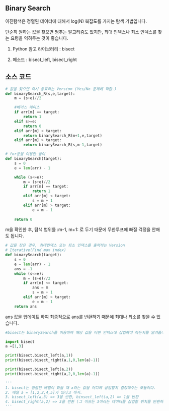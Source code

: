## Binary Search

 이진탐색은 정렬된 데이터에 대해서 log(N) 복잡도를 가지는 탐색 기법입니다.

 단순히 원하는 값을 찾으면 멈추는 알고리즘도 있지만, 최대 인덱스나 최소 인덱스를 찾는 요령을 익혀두는 것이 좋습니다.
 
 1. Python 참고 라이브러리 : bisect

 2. 메소드 : bisect_left, bisect_right

## 소스 코드

```python
# 값을 찾으면 즉시 종료하는 Version (Yes/No 문제에 적합.)
def binarySearch_R(s,e,target):
    m = (s+e)//2

    #베이스 케이스
    if arr[m] == target:
        return 1
    elif s>=e:
        return 0
    elif arr[m] < target:
        return binarySearch_R(m+1,e,target)
    elif arr[m] > target:
        return binarySearch_R(s,m-1,target)

# for문을 이용한 풀이
def binarySearch(target):
    s = 0
    e = len(arr) - 1

    while (s<=e):
        m = (s+e)//2
        if arr[m] == target:
            return 1
        elif arr[m] < target:
            s = m + 1
        elif arr[m] > target:
            e = m - 1
    
    return 0
```

m을 확인한 후, 탐색 범위를 :m-1, m+1: 로 두기 때문에 무한루프에 빠질 걱정을 안해도 됩니다.

```python
# 값을 찾은 경우, 최대인덱스 또는 최소 인덱스를 출력하는 Version
# Iterative(Find max index)
def binarySearch(target):
    s = 0
    e = len(arr) - 1
    ans = -1
    while (s<=e):
        m = (s+e)//2
        if arr[m] <= target:
            ans = m
            s = m + 1
        elif arr[m] > target:
            e = m - 1
    return ans
```

ans 값을 업데이트 하여 최종적으로 ans를 반환하기 때문에 최대나 최소를 찾을 수 있습니다.

```python
#bisect는 binarySearch를 이용하여 해당 값을 어떤 인덱스에 삽입해야 하는지를 알려줍니다.

import bisect
a =[1,3]

print(bisect.bisect_left(a,1))
print(bisect.bisect_right(a,1,0,len(a)-1))

print(bisect.bisect_left(a,2))
print(bisect.bisect_right(a,2,0,len(a)-1))

'''
1. bisect는 정렬된 배열이 있을 때 x라는 값을 어디에 삽입할지 결정해주는 모듈이다.
2. 배열 a = [1,2,2,4,5]가 있다고 하자.
3. bisect_left(a,3) => 3을 반환, binsect_left(a,2) => 1을 반환
4. bisect_right(a,2) => 3을 반환 (그 이유는 3이라는 데이터를 삽입할 위치를 반환하기 때문.)
'''
```
